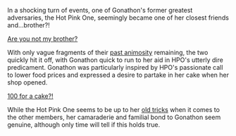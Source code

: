<!-- title: Forget and Forgive -->

In a shocking turn of events, one of Gonathon's former greatest adversaries, the Hot Pink One, seemingly became one of her closest friends and...brother?!

[Are you not my brother?](#embed:https://youtu.be/CPT2cj934-I?t=7088)

With only vague fragments of their [past animosity](https://youtu.be/CPT2cj934-I?t=6268) remaining, the two quickly hit it off, with Gonathon quick to run to her aid in HPO's utterly dire predicament. Gonathon was particularly inspired by HPO's passionate call to lower food prices and expressed a desire to partake in her cake when her shop opened.

[100 for a cake?!](#embed:https://www.youtube.com/watch?v=CPT2cj934-I&t=13672s)

While the Hot Pink One seems to be up to her [old tricks](https://youtu.be/CPT2cj934-I?t=15616) when it comes to the other members, her camaraderie and familial bond to Gonathon seem genuine, although only time will tell if this holds true.